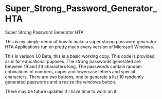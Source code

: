 # Super_Strong_Password_Generator_HTA
Super Strong Password Generator HTA


This is my simple demo of how to make a super strong password generator.
HTA Applications run on pretty much every version of Microsoft Windows.

This is verison 1.0 Beta, this is a basic working copy.
This code is provided as is for educational puposes.
The strong passwords generated are between 19 and 23 characters long.
The passwords contain random cobinations of numbers, upper and lowercase letters and special characters.
There are two buttons, one to generate a list 10 randomly generated passwords and a resize the windows button.

There may be future updates if I have time to work on it.

